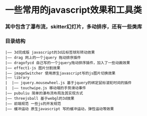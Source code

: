 一些常用的javascript效果和工具类
=========

### 其中包含了瀑布流，skitter幻灯片，多动排序，还有一些类库

### 目录结构
    |—— 3d完成版 javascript的3d云标签球形转动效果
    |—— drag 网上的一个jquery 拖动排序插件
    |—— dragofycd 自己写的一个jquery拖动排序插件，加入了一些动画效果
    |—— effect1-js 图片分割效果
    |—— imageSwitcher 使用原生javascript写的js图片切换效果
    |—— library
    |  |—— jquery.mousewheel.js 基于jquery的绑定鼠标滚轮时间的插件
    |  |—— touchwipe.js 移动端的手势滑动事件
    |—— pubuliu 简单的瀑布流布局及其实现方式
    |—— threejsball 基于webgl的3d效果
    |—— 前端规范 一些js的开发规范
    |—— 缓冲运动 原生javascript 写的缓冲运动，弹性运动等效果
